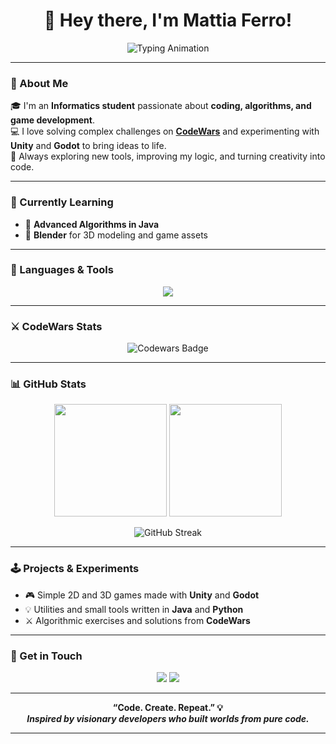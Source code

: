 <h1 align="center">👋 Hey there, I'm Mattia Ferro!</h1>

<p align="center">
  <img src="https://readme-typing-svg.herokuapp.com?font=Fira+Code&duration=2500&pause=1000&color=6A5ACD&center=true&vCenter=true&width=440&lines=Informatics+Student;Game+Developer+%7C+Unity+%26+Godot;CodeWars+Enthusiast;Always+learning+something+new" alt="Typing Animation" />
</p>

---

### 🌟 About Me
🎓 I'm an **Informatics student** passionate about **coding, algorithms, and game development**.  
💻 I love solving complex challenges on **[CodeWars](https://www.codewars.com/)** and experimenting with **Unity** and **Godot** to bring ideas to life.  
🚀 Always exploring new tools, improving my logic, and turning creativity into code.

---

### 🌱 Currently Learning
- 🧠 **Advanced Algorithms in Java**  
- 🎨 **Blender** for 3D modeling and game assets  

---

### 🧰 Languages & Tools
<p align="center">
  <img src="https://skillicons.dev/icons?i=java,python,php,html,css,js,unity,godot,blender,git,github,vscode,windows&perline=6" />
</p>

---

### ⚔️ CodeWars Stats
<p align="center">
  <img src="https://www.codewars.com/users/YOUR_CODEWARS_USERNAME/badges/large" alt="Codewars Badge"/>
</p>

---

### 📊 GitHub Stats
<p align="center">
  <img height="180em" src="https://github-readme-stats.vercel.app/api?username=YOUR_GITHUB_USERNAME&show_icons=true&theme=tokyonight&count_private=true&hide_border=true"/>
  <img height="180em" src="https://github-readme-stats.vercel.app/api/top-langs/?username=YOUR_GITHUB_USERNAME&layout=compact&langs_count=8&theme=tokyonight&hide_border=true"/>
</p>

<p align="center">
  <img src="https://github-readme-streak-stats.herokuapp.com/?user=YOUR_GITHUB_USERNAME&theme=tokyonight&hide_border=true" alt="GitHub Streak"/>
</p>

---

### 🕹️ Projects & Experiments
- 🎮 Simple 2D and 3D games made with **Unity** and **Godot**  
- 💡 Utilities and small tools written in **Java** and **Python**  
- ⚔️ Algorithmic exercises and solutions from **CodeWars**

---

### 💬 Get in Touch
<p align="center">
  <a href="mailto:YOUR_EMAIL@gmail.com"><img src="https://img.shields.io/badge/Gmail-D14836?style=for-the-badge&logo=gmail&logoColor=white" /></a>
  <a href="https://www.codewars.com/users/YOUR_CODEWARS_USERNAME" target="_blank"><img src="https://img.shields.io/badge/Codewars-B1361E?style=for-the-badge&logo=codewars&logoColor=white" /></a>
</p>

---

<p align="center">
  <b>“Code. Create. Repeat.” 💡<br>
  <i>Inspired by visionary developers who built worlds from pure code.</i></b>
</p>

---
